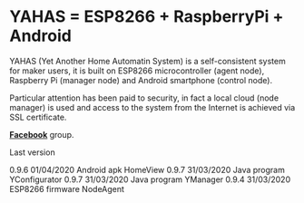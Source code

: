 # YAHAS = ESP8266 + RaspberryPi + Android
YAHAS (Yet Another Home Automatin System) is a self-consistent system for maker users, it is built on ESP8266 microcontroller (agent node), Raspberry Pi (manager node) and Android smartphone (control node).

Particular attention has been paid to security, in fact a local cloud (node manager) is used and access to the system from the Internet is achieved via SSL certificate.


<a href="https://www.facebook.com/groups/2521276234856436/"><strong>Facebook</strong></a> group.



Last version

0.9.6   01/04/2020    Android apk HomeView
0.9.7   31/03/2020    Java program YConfigurator
0.9.7   31/03/2020    Java program YManager
0.9.4   31/03/2020    ESP8266 firmware NodeAgent
